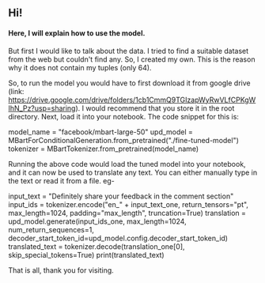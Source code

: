 ## Hi!
#### Here, I will explain how to use the model.

But first I would like to talk about the data.
I tried to find a suitable dataset from the web but couldn't find any. So, I created my own. This is the reason why it does not contain my tuples (only 64).

So, to run the model you would have to first download it from google drive (link: https://drive.google.com/drive/folders/1cb1CmmQ9TGIzapWyRwVLfCPKgWIhN_Pz?usp=sharing). I would recommend that you store it in the root directory.
Next, load it into your notebook.
The code snippet for this is: 

model_name = "facebook/mbart-large-50"
upd_model = MBartForConditionalGeneration.from_pretrained("./fine-tuned-model")
tokenizer = MBartTokenizer.from_pretrained(model_name)

Running the above code would load the tuned model into your notebook, and it can now be used to translate any text.
You can either manually type in the text or read it from a file.
eg- 

input_text = "Definitely share your feedback in the comment section"
input_ids = tokenizer.encode("en_" + input_text_one, return_tensors="pt", max_length=1024, padding="max_length", truncation=True)
translation = upd_model.generate(input_ids_one, max_length=1024, num_return_sequences=1, decoder_start_token_id=upd_model.config.decoder_start_token_id)
translated_text = tokenizer.decode(translation_one[0], skip_special_tokens=True)
print(translated_text)

That is all, thank you for visiting.

